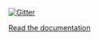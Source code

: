 [![Gitter](https://img.shields.io/gitter/room/WeatherLink/weatherlink-live-local-api)](https://gitter.im/WeatherLink/weatherlink-live-local-api?utm_source=badge&utm_medium=badge&utm_campaign=pr-badge&utm_content=badge)

[Read the documentation](https://weatherlinkph.github.io/weatherlink-live-local-api/)
